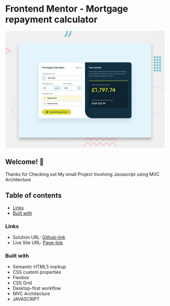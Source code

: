 # Frontend Mentor - Mortgage repayment calculator

![Design preview for the Mortgage repayment calculator coding challenge](./preview.jpg)

## Welcome! 👋

Thanks for Checking out My small Project Involving Javascript using MVC Architecture

## Table of contents

- [Links](#links)
- [Built with](#built-with)

### Links

- Solution URL: [Github-link](https://github.com/Mikiyas6/Mortgage-Repayment-Calculator)
- Live Site URL: [Page-link](https://mike-mortgage-repayment-calculator.netlify.app/)

### Built with

- Semantic HTML5 markup
- CSS custom properties
- Flexbox
- CSS Grid
- Desktop-first workflow
- MVC Architecture
- JAVASCRIPT
